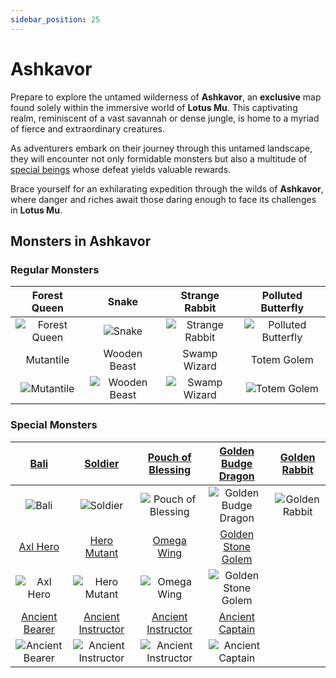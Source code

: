 ```yaml
---
sidebar_position: 25
---
```


# Ashkavor

Prepare to explore the untamed wilderness of **Ashkavor**, an **exclusive** map found solely within the immersive world of **Lotus Mu**. This captivating realm, reminiscent of a vast savannah or dense jungle, is home to a myriad of fierce and extraordinary creatures.

As adventurers embark on their journey through this untamed landscape, they will encounter not only formidable monsters but also a multitude of [special beings](/category/others) whose defeat yields valuable rewards.

Brace yourself for an exhilarating expedition through the wilds of **Ashkavor**, where danger and riches await those daring enough to face its challenges in **Lotus Mu**.

## Monsters in Ashkavor

### Regular Monsters

|                       Forest Queen                       |                          Snake                           |                        Strange Rabbit                        |                          Polluted Butterfly                          |
| :------------------------------------------------------: | :------------------------------------------------------: | :----------------------------------------------------------: | :------------------------------------------------------------------: |
| ![Forest Queen](/img/monsters/ashkavor/forest-queen.jpg) |        ![Snake](/img/monsters/ashkavor/snake.jpg)        | ![Strange Rabbit](/img/monsters/ashkavor/strange-rabbit.jpg) | ![Polluted Butterfly](/img/monsters/ashkavor/polluted-butterfly.jpg) |
|                        Mutantile                         |                       Wooden Beast                       |                         Swamp Wizard                         |                             Totem Golem                              |
|    ![Mutantile](/img/monsters/ashkavor/mutantile.jpg)    | ![Wooden Beast](/img/monsters/ashkavor/wooden-beast.jpg) |   ![Swamp Wizard](/img/monsters/ashkavor/swamp-wizard.jpg)   |        ![Totem Golem](/img/monsters/ashkavor/totem-golem.jpg)        |

### Special Monsters

|               [Bali](/special-monsters/others/bali)                |                [Soldier](/special-monsters/others/soldier)                 |      [Pouch of Blessing](/special-monsters/others/pouch-of-blessing)      |  [Golden Budge Dragon](/special-monsters/others/golden-budge-dragon)  |     [Golden Rabbit](/special-monsters/others/golden-rabbit)      |
| :----------------------------------------------------------------: | :------------------------------------------------------------------------: | :-----------------------------------------------------------------------: | :-------------------------------------------------------------------: | :--------------------------------------------------------------: |
|           ![Bali](/img/monsters/special/others/bali.jpg)           |            ![Soldier](/img/monsters/special/others/soldier.jpg)            | ![Pouch of Blessing](/img/monsters/special/others/pouch-of-blessing.jpg)  | ![Golden Budge Dragon](/img/monsters/special/golden/budge-dragon.jpg) | ![Golden Rabbit](/img/monsters/special/golden/golden-rabbit.jpg) |
|           [Axl Hero](/special-monsters/others/axl-hero)            |            [Hero Mutant](/special-monsters/others/hero-mutant)             |             [Omega Wing](/special-monsters/others/omega-wing)             |   [Golden Stone Golem](/special-monsters/others/golden-stone-golem)   |                                                                  |
|       ![Axl Hero](/img/monsters/special/others/axl-hero.jpg)       |        ![Hero Mutant](/img/monsters/special/others/hero-mutant.jpg)        |        ![Omega Wing](/img/monsters/special/others/omega-wing.jpg)         |  ![Golden Stone Golem](/img/monsters/special/golden/stone-golem.jpg)  |                                                                  |
|     [Ancient Bearer](/special-monsters/others/ancient-bearer)      |     [Ancient Instructor](/special-monsters/others/ancient-instructor)      |     [Ancient Instructor](/special-monsters/others/ancient-commander)      |      [Ancient Captain](/special-monsters/others/ancient-captain)      |                                                                  |
| ![Ancient Bearer](/img/monsters/special/others/ancient-bearer.jpg) | ![Ancient Instructor](/img/monsters/special/others/ancient-instructor.jpg) | ![Ancient Instructor](/img/monsters/special/others/ancient-commander.jpg) | ![Ancient Captain](/img/monsters/special/others/ancient-captain.jpg)  |                                                                  |
